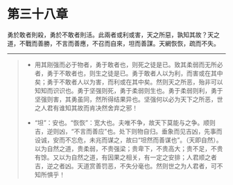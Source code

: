 # 第三十八章

勇於敢者則殺，勇於不敢者則活。此兩者或利或害，天之所惡，孰知其故？天之道，不戰而善勝，不言而善應，不召而自來，坦而善謀。天網恢恢，疏而不失。

---

> + 用其刚强而必于物者，勇于敢者也，则死之徒是已。致其柔弱而无所必者，勇于不敢者也，则生之徒是已。勇于敢者人以为利，而害或在其中矣；勇于不敢者人以为害，而利或在其中矣。然则天之所恶，殆非可以知知而识识也。勇于坚强则死，勇于柔弱则生也。勇于柔弱则利，勇于坚强则害，其勇虽同，然所得结果异也。坚强何以必为天下之所恶，世之人君有谁知其故而肯决然舍弃之邪！
>
> + “坦”：安也。“恢恢”：宽大也。夫唯不争，故天下莫能与之争。顺则吉，逆则凶，“不言而善应”也。处下则物自归。垂象而见吉凶，先事而设诚，安而不忘危，未兆而谋之，故曰“坦然而善谋也”。（天即自然）。以为自然之道，贵柔弱，不贵强梁；贵卑下，不贵高大；贵不足，不贵有馀。又以为自然之道，有因果之相关，有一定之安排；人君顺之者吉，逆之者凶。天道赏善罚恶，不失分毫也。然则世之为人君者，可不知所惧乎！

